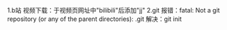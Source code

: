 1.b站 视频下载：于视频页网址中"bilibili"后添加"jj"
2.git 报错：fatal: Not a git repository (or any of the parent directories): .git 解决：git init
